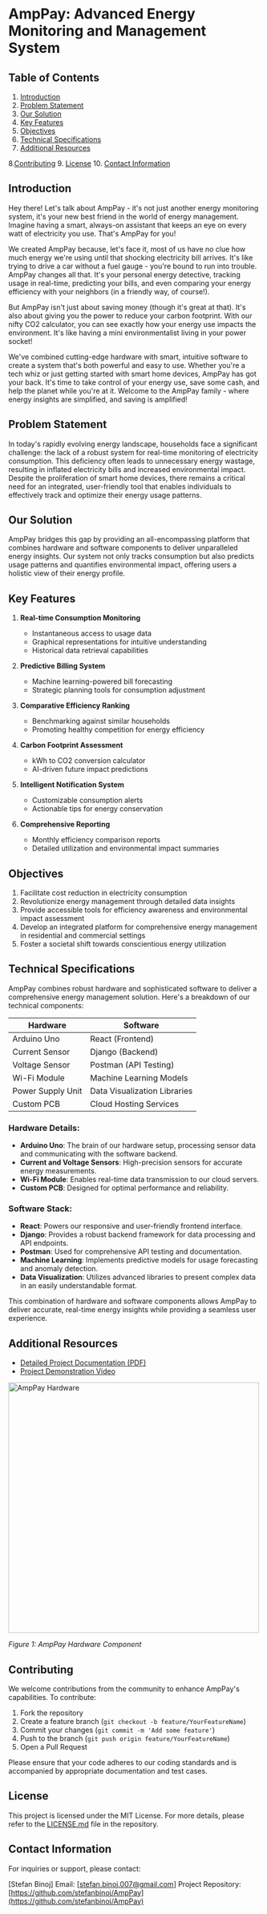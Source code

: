# AmpPay: Advanced Energy Monitoring and Management System

## Table of Contents
1. [Introduction](#introduction)
2. [Problem Statement](#problem-statement)
3. [Our Solution](#our-solution)
4. [Key Features](#key-features)
5. [Objectives](#objectives)
6. [Technical Specifications](#technical-specifications)
7. [Additional Resources](#additional-resources)

8.[Contributing](#contributing)
9. [License](#license)
10. [Contact Information](#contact-information)

## Introduction

Hey there! Let's talk about AmpPay - it's not just another energy monitoring system, it's your new best friend in the world of energy management. Imagine having a smart, always-on assistant that keeps an eye on every watt of electricity you use. That's AmpPay for you!

We created AmpPay because, let's face it, most of us have no clue how much energy we're using until that shocking electricity bill arrives. It's like trying to drive a car without a fuel gauge - you're bound to run into trouble. AmpPay changes all that. It's your personal energy detective, tracking usage in real-time, predicting your bills, and even comparing your energy efficiency with your neighbors (in a friendly way, of course!).

But AmpPay isn't just about saving money (though it's great at that). It's also about giving you the power to reduce your carbon footprint. With our nifty CO2 calculator, you can see exactly how your energy use impacts the environment. It's like having a mini environmentalist living in your power socket!

We've combined cutting-edge hardware with smart, intuitive software to create a system that's both powerful and easy to use. Whether you're a tech whiz or just getting started with smart home devices, AmpPay has got your back. It's time to take control of your energy use, save some cash, and help the planet while you're at it. Welcome to the AmpPay family - where energy insights are simplified, and saving is amplified!

## Problem Statement

In today's rapidly evolving energy landscape, households face a significant challenge: the lack of a robust system for real-time monitoring of electricity consumption. This deficiency often leads to unnecessary energy wastage, resulting in inflated electricity bills and increased environmental impact. Despite the proliferation of smart home devices, there remains a critical need for an integrated, user-friendly tool that enables individuals to effectively track and optimize their energy usage patterns.

## Our Solution

AmpPay bridges this gap by providing an all-encompassing platform that combines hardware and software components to deliver unparalleled energy insights. Our system not only tracks consumption but also predicts usage patterns and quantifies environmental impact, offering users a holistic view of their energy profile.

## Key Features

1. **Real-time Consumption Monitoring**
   - Instantaneous access to usage data
   - Graphical representations for intuitive understanding
   - Historical data retrieval capabilities

2. **Predictive Billing System**
   - Machine learning-powered bill forecasting
   - Strategic planning tools for consumption adjustment

3. **Comparative Efficiency Ranking**
   - Benchmarking against similar households
   - Promoting healthy competition for energy efficiency

4. **Carbon Footprint Assessment**
   - kWh to CO2 conversion calculator
   - AI-driven future impact predictions

5. **Intelligent Notification System**
   - Customizable consumption alerts
   - Actionable tips for energy conservation

6. **Comprehensive Reporting**
   - Monthly efficiency comparison reports
   - Detailed utilization and environmental impact summaries

## Objectives

1. Facilitate cost reduction in electricity consumption
2. Revolutionize energy management through detailed data insights
3. Provide accessible tools for efficiency awareness and environmental impact assessment
4. Develop an integrated platform for comprehensive energy management in residential and commercial settings
5. Foster a societal shift towards conscientious energy utilization

## Technical Specifications

AmpPay combines robust hardware and sophisticated software to deliver a comprehensive energy management solution. Here's a breakdown of our technical components:

| Hardware                | Software               |
|-------------------------|------------------------|
| Arduino Uno             | React (Frontend)       |
| Current Sensor          | Django (Backend)       |
| Voltage Sensor          | Postman (API Testing)  |
| Wi-Fi Module            | Machine Learning Models|
| Power Supply Unit       | Data Visualization Libraries |
| Custom PCB              | Cloud Hosting Services |

### Hardware Details:
- **Arduino Uno**: The brain of our hardware setup, processing sensor data and communicating with the software backend.
- **Current and Voltage Sensors**: High-precision sensors for accurate energy measurements.
- **Wi-Fi Module**: Enables real-time data transmission to our cloud servers.
- **Custom PCB**: Designed for optimal performance and reliability.

### Software Stack:
- **React**: Powers our responsive and user-friendly frontend interface.
- **Django**: Provides a robust backend framework for data processing and API endpoints.
- **Postman**: Used for comprehensive API testing and documentation.
- **Machine Learning**: Implements predictive models for usage forecasting and anomaly detection.
- **Data Visualization**: Utilizes advanced libraries to present complex data in an easily understandable format.

This combination of hardware and software components allows AmpPay to deliver accurate, real-time energy insights while providing a seamless user experience.

## Additional Resources

- <a href="https://github.com/stefanbinoj/AmpPay/raw/main/build/static/media/Document%20from%20STEFAN.pptx" target="_blank">Detailed Project Documentation (PDF)</a>
- <a href="https://github.com/stefanbinoj/AmpPay/raw/main/build/static/media/Video%20from%20STEFAN.mp4" target="_blank">Project Demonstration Video</a>

<img src="https://github.com/stefanbinoj/AmpPay/raw/main/build/static/media/Screenshot%20from%202024-07-12%2010-27-38.png" alt="AmpPay Hardware" width="500"/>

*Figure 1: AmpPay Hardware Component*


## Contributing

We welcome contributions from the community to enhance AmpPay's capabilities. To contribute:

1. Fork the repository
2. Create a feature branch (`git checkout -b feature/YourFeatureName`)
3. Commit your changes (`git commit -m 'Add some feature'`)
4. Push to the branch (`git push origin feature/YourFeatureName`)
5. Open a Pull Request

Please ensure that your code adheres to our coding standards and is accompanied by appropriate documentation and test cases.

## License

This project is licensed under the MIT License. For more details, please refer to the [LICENSE.md](LICENSE.md) file in the repository.

## Contact Information

For inquiries or support, please contact:

[Stefan Binoj]
Email: [stefan.binoj.007@gmail.com]
Project Repository: [https://github.com/stefanbinoj/AmpPay](https://github.com/stefanbinoj/AmpPay)

